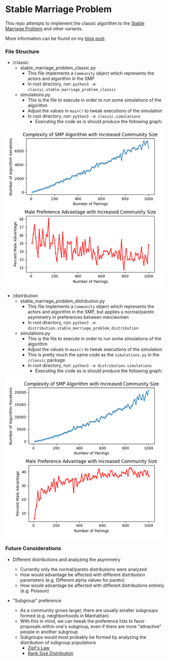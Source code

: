 # Stable Marriage Problem


This repo attempts to implement the classic algorithm to the
 [Stable Marriage Problem](https://en.wikipedia.org/wiki/Stable_marriage_problem) and other variants.
 
 More information can be found on my [blog post](https://www.arvarik.com/the-stable-marriage-problem-and-modern-dating).
 
 
### File Structure

* /classic
    * stable_marriage_problem_classic.py
        * This file implements a `Community` object which represents the actors and algorithm in the SMP
        * In root directory, run: `python3 -m classic.stable_marriage_problem_classic`
    * simulations.py
        * This is the file to execute in order to run some simulations of the algorithm
        * Adjust the values in `main()` to tweak executions of the simulation
         * In root directory, run: `python3 -m classic.simulations`
            * Executing the code as is should produce the following graph:

<p align="center">
    <img src="./assets/classic_simulation_multiple_iterations.png">
</p>

* /distribution
    * stable_marriage_problem_distribution.py
        * This file implements a `Community` object which represents the actors and algorithm in the SMP, but applies
          a normal/pareto asymmetry in preferences between men/women
        * In root directory, run: `python3 -m distribution.stable_marriage_problem_distribution`
    * simulations.py
        * This is the file to execute in order to run some simulations of the algorithm
        * Adjust the values in `main()` to tweak executions of the simulation
        * This is pretty much the same code as the `simulations.py` in the `/classic` package
        * In root directory, run: `python3 -m distribution.simulations`
            * Executing the code as is should produce the following graph:

<p align="center">
    <img src="./assets/smp_distribution.png">
</p>


### Future Considerations

* Different distributions and analyzing the asymmetry
    * Currently only the normal/pareto distributions were analyzed
    * How would advantage be affected with different distribution parameters (e.g. Different alpha values for pareto)
    * How would advantage be affected with different distributions entirely (e.g. Poisson)

* "Subgroup" preference
    * As a community grows larger, there are usually smaller subgroups formed (e.g. neighborhoods in Manhattan)
    * With this in mind, we can tweak the preference lists to favor proposals within one's subgroup, even if there are
      more "attractive" people in another subgroup
    * Subgroups would most probably be formed by analyzing the distribution of subgroup populations
        * [Zipf's Law](https://en.wikipedia.org/wiki/Zipf%27s_law)
        * [Rank Size Distribution](https://en.wikipedia.org/wiki/Rank-size_distribution)
